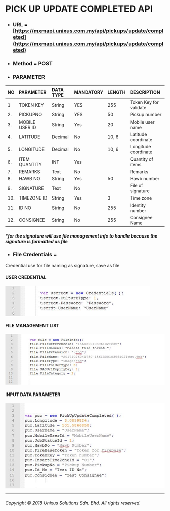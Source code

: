 # PICK UP UPDATE COMPLETED API

* ### URL = [https://mxmapi.unixus.com.my/api/pickups/update/completed](https://mxmapi.unixus.com.my/api/pickups/update/completed)
* ### Method = POST
* ### PARAMETER

| NO | PARAMETER | DATA TYPE | MANDATORY | LENGTH | DESCRIPTION |
| :--- | :--- | :--- | :--- | :--- | :--- |
| 1 | TOKEN KEY | String | YES | 255 | Token Key for validate |
| 2. | PICKUPNO | String | YES | 50 | Pickup number |
| 3. | MOBILE USER ID | String | Yes | 20 | Mobile user name |
| 4. | LATITUDE | Decimal | No | 10, 6 | Latitude coordinate |
| 5. | LONGITUDE | Decimal | No | 10, 6 | Longitude coordinate |
| 6. | ITEM QUANTITY | INT | Yes |  | Quantity of items |
| 7. | REMARKS | Text | No |  | Remarks |
| 8. | HAWB NO | String | Yes | 50 | Hawb number |
| 9. | SIGNATURE | Text | No |  | File of signature |
| 10. | TIMEZONE ID | String | Yes | 3 | Time zone |
| 11. | ID NO | String | No | 255 | Identity number |
| 12. | CONSIGNEE | String | No | 255 | Consignee Name |

##### \*for the signature will use file management info to handle because the signature is formatted as file

* ### File Credentials =

Credential use for file naming as signature, save as file

#### USER CREDENTIAL

![](/assets/usrcred.JPG)

#### FILE MANAGEMENT LIST

![](/assets/fileinfor.JPG)

#### INPUT DATA PARAMETER

![](/assets/pickupdaco.JPG)

---

###### Copyright © 2018 Unixus Solutions Sdn. Bhd. All rights reserved.



